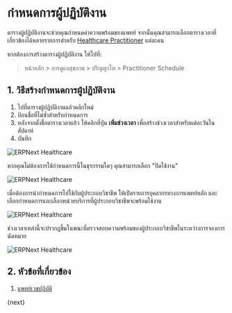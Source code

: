 <!-- add-breadcrumbs -->
# กำหนดการผู้ปฏิบัติงาน

ตารางผู้ปฏิบัติงานจะช่วยคุณกำหนดค่าความพร้อมของแพทย์ จากนั้นคุณสามารถเลือกตารางเวลาที่เกี่ยวข้องได้หลายรายการสำหรับ [Healthcare Practitioner](/docs/user/manual/th/healthcare/healthcare_practitioner) แต่ละคน

หากต้องการสร้างตารางผู้ปฏิบัติงาน ให้ไปที่:

> หน้าหลัก > การดูแลสุขภาพ > ปริญญาโท > Practitioner Schedule

## 1. วิธีสร้างกำหนดการผู้ปฏิบัติงาน

1. ไปที่ตารางผู้ปฏิบัติงานแล้วคลิกใหม่
2. ป้อนชื่อที่ไม่ซ้ำสำหรับกำหนดการ
3. หลังจากตั้งชื่อตารางเวลาแล้ว ให้คลิกที่ปุ่ม **เพิ่มช่วงเวลา** เพื่อสร้างช่วงเวลาสำหรับแต่ละวันในสัปดาห์
4. บันทึก

<img class="screenshot" alt="ERPNext Healthcare" src="{{docs_base_url}}/assets/img/healthcare/practitioner_schedule.png">

หากคุณไม่ต้องการใช้กำหนดการนี้ในธุรกรรมใดๆ คุณสามารถเลือก "ปิดใช้งาน"

<img class="screenshot" alt="ERPNext Healthcare" src="{{docs_base_url}}/assets/img/healthcare/practitioner_schedule_1.png">

เมื่อต้องการนำกำหนดการไปใช้กับผู้ประกอบวิชาชีพ ให้เปิดรายการบุคลากรทางการแพทย์หลัก และเลือกกำหนดการและเลือกหน่วยบริการที่ผู้ประกอบวิชาชีพจะพร้อมใช้งาน

<img class="screenshot" alt="ERPNext Healthcare" src="{{docs_base_url}}/assets/img/healthcare/practitioner_availability.png">

ช่วงเวลาเหล่านี้จะปรากฏขึ้นในขณะที่ตรวจสอบความพร้อมของผู้ประกอบวิชาชีพในระหว่างการจองการนัดหมาย

<img class="screenshot" alt="ERPNext Healthcare" src="{{docs_base_url}}/assets/img/healthcare/check_availability.png">

## 2. หัวข้อที่เกี่ยวข้อง

1. [แพทย์เวชปฏิบัติ](/docs/user/manual/th/healthcare/healthcare_practitioner)

{next}
